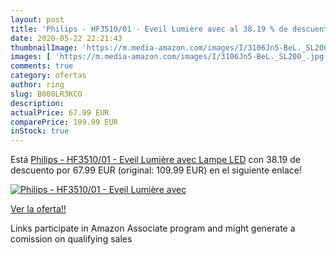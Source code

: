 ```yaml
---
layout: post
title: 'Philips - HF3510/01 - Eveil Lumière avec al 38.19 % de descuento'
date: 2020-05-22 22:21:43
thumbnailImage: 'https://m.media-amazon.com/images/I/3106Jn5-BeL._SL200_.jpg'
images: [ 'https://m.media-amazon.com/images/I/3106Jn5-BeL._SL200_.jpg' ]
comments: true
category: ofertas
author: ring
slug: B008LR3KCO
description:
actualPrice: 67.99 EUR
comparePrice: 109.99 EUR
inStock: true
---
```


Está [Philips - HF3510/01 - Eveil Lumière avec Lampe LED](https://www.amazon.fr/dp/B008LR3KCO/?tag=tolees0d-21) con 38.19 de descuento por 67.99 EUR (original: 109.99 EUR) en el siguiente enlace!

[![Philips - HF3510/01 - Eveil Lumière avec](https://m.media-amazon.com/images/I/3106Jn5-BeL._SL200_.jpg)](https://www.amazon.fr/dp/B008LR3KCO/?tag=tolees0d-21)

[Ver la oferta!!](https://www.amazon.fr/dp/B008LR3KCO/?tag=tolees0d-21)

Links participate in Amazon Associate program and might generate a comission on qualifying sales


